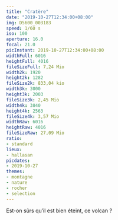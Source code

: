 ```yaml
---
title: "Cratère"
date: "2019-10-27T12:34:00+08:00"
img: D5600_003183
speed: 1/60 s
iso: 100
aperture: 16.0
focal: 21.0
picInstant: 2019-10-27T12:34:00+08:00
widthFull: 6016
heightFull: 4016
fileSizeFull: 7,24 Mio
width2k: 1920
height2k: 1282
fileSize2k: 833,04 kio
width3k: 3000
height3k: 2003
fileSize3k: 2,45 Mio
width4k: 3840
height4k: 2563
fileSize4k: 3,57 Mio
widthRaw: 6016
heightRaw: 4016
fileSizeRaw: 27,09 Mio
ratio:
- standard
lieux:
- hallasan
picdates:
- 2019-10-27
themes:
- montagne
- nature
- rocher
- selection
---
```


Est-on sûrs qu’il est bien éteint, ce volcan ?